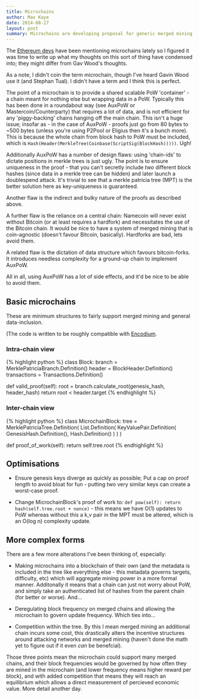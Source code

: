 ```yaml
---
title: Microchains
author: Max Kaye
date: 2014-08-27
layout: post
summary: Microchains are developing proposal for generic merged mining.
---
```



The [Ethereum devs](https://www.youtube.com/watch?feature=player_detailpage&v=o6D8Up411dI#t=1756) have been mentioning microchains lately so I figured it was time to write up what my thoughts on this sort of thing have condensed into; they might differ from Gav Wood's thoughts.

As a note, I didn't coin the term microchain, though I've heard Gavin Wood use it (and Stephan Tual). I didn't have a term and I think this is perfect.

The point of a microchain is to provide a shared scalable PoW 'container' - a chain meant for nothing else but wrapping data in a PoW. Typically this has been done in a roundabout way (see AuxPoW or Mastercoin/Counterparty) that requires a lot of data, and is not efficient for any 'piggy-backing' chains hanging off the main chain. This isn't a huge issue; insofar as - in the case of AuxPoW - proofs just go from 80 bytes to ~500 bytes (unless you're using P2Pool or Eligius then it's a bunch more). This is because the whole chain from block hash to PoW must be included, which is `Hash(Header(MerkleTree(Coinbase(ScriptSig(BlockHash)))))`. Ugh!

Additionally AuxPoW has a number of design flaws: using 'chain-ids' to dictate positions in merkle trees is just ugly. The point is to ensure uniqueness in the proof - that you can't secretly include *two* different block hashes (since data in a merkle tree can be hidden) and later launch a doublespend attack. It's trivial to see that a merkle patricia tree (MPT) is the better solution here as key-uniqueness is guaranteed.

Another flaw is the indirect and bulky nature of the proofs as described above.

A further flaw is the reliance on a central chain: Namecoin will never exist without Bitcoin (or at least requires a hardfork) and necessitates the use of the Bitcoin chain. It would be nice to have a system of merged mining that is coin-agnostic (doesn't favour Bitcoin, basically). Hardforks are bad, lets avoid them.

A related flaw is the dictation of data structure which favours bitcoin-forks. It introduces needless complexity for a ground-up chain to implement AuxPoW.

All in all, using AuxPoW has a lot of side effects, and it'd be nice to be able to avoid them.

## Basic microchains

These are minimum structures to fairly support merged mining and general data-inclusion.

(The code is written to be roughly compatible with [Encodium](http://github.com/eudemonia-research/encodium).

### Intra-chain view

{% highlight python %}
class Block:
  branch       = MerklePatriciaBranch.Definition()
  header       = BlockHeader.Definition()
  transactions = Transactions.Definition()
 
  def valid_proof(self):
    root = branch.calculate_root(genesis_hash, header_hash)
    return root < header.target
{% endhighlight %}
    
### Inter-chain view

{% highlight python %}
class MicrochainBlock:
  tree = 
    MerklePatriciaTree.Definition(
      List.Definition(
        KeyValuePair.Definition(
          GenesisHash.Definition(), Hash.Definition()
          )
        )
      )
      
  def proof_of_work(self):
    return self.tree.root
{% endhighlight %}

## Optimisations

* Ensure genesis keys diverge as quickly as possible; Put a cap on proof length to avoid bloat for fun - putting two very similar keys can create a worst-case proof.

* Change MicrochainBlock's proof of work to: `def pow(self): return hash(self.tree.root + nonce)` - this means we have O(1) updates to PoW whereas without this a k,v pair in the MPT must be altered, which is an O(log n) complexity update.

## More complex forms

There are a few more alterations I've been thinking of, especially:

* Making microchains into a blockchain of their own (and the metadata is included in the tree like everything else - this metadata governs targets, difficulty, etc) which will aggregate mining power in a more formal manner. Additonally it means that a chain can just not worry about PoW, and simply take an authenticated list of hashes from the parent chain (for better or worse). And...

* Deregulating block frequency on merged chains and allowing the microchain to govern update frequency. Which ties into...

* Competition within the tree. By this I mean merged mining an additional chain incurs some cost, this drastically alters the incentive structures around attacking networks and merged mining (haven't done the math yet to figure out if it even *can* be benefcial).

Those three points mean the microchain could support many merged chains, and their block frequencies would be governed by how often they are mined in the microchain (and lower frequency means higher reward per block), and with added competition that means they will reach an equilibrium which allows a direct measurement of percieved economic value. More detail another day.
